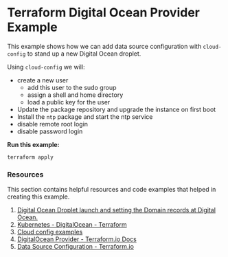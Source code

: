 # Terraform Digital Ocean Provider Example
This example shows how we can add data source configuration with `cloud-config` to stand up a new Digital Ocean droplet.

Using `cloud-config` we will:
  - create a new user
    - add this user to the sudo group
    - assign a shell and home directory
    - load a public key for the user
  - Update the package repository and upgrade the instance on first boot
  - Install the `ntp` package and start the ntp service
  - disable remote root login
  - disable password login

**Run this example:**
```
terraform apply
```

### Resources
This section contains helpful resources and code examples that helped in creating this example.

1. [Digital Ocean Droplet launch and setting the Domain records at Digital Ocean.](https://github.com/terraform-providers/terraform-provider-digitalocean/tree/master/examples/droplet)
2. [Kubernetes - DigitalOcean - Terraform](https://github.com/kubernetes-digitalocean-terraform/kubernetes-digitalocean-terraform)
3. [Cloud config examples](https://cloudinit.readthedocs.io/en/latest/topics/examples.html)
4. [DigitalOcean Provider - Terraform.io Docs](https://www.terraform.io/docs/providers/do/index.html)
5. [Data Source Configuration - Terraform.io](https://www.terraform.io/docs/configuration/data-sources.html)
